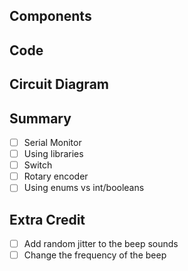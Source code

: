 ## Components

## Code


## Circuit Diagram


## Summary
- [ ] Serial Monitor
- [ ] Using libraries
- [ ] Switch
- [ ] Rotary encoder
- [ ] Using enums vs int/booleans

## Extra Credit
- [ ] Add random jitter to the beep sounds
- [ ] Change the frequency of the beep